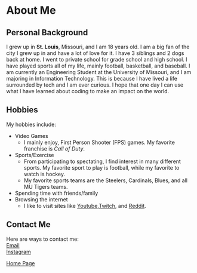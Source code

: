# About Me
## Personal Background
I grew up in **St. Louis**, Missouri, and I am 18 years old. I am a big fan of the city I grew up in and have a lot of love for it. I have 3 siblings and 2 dogs back at home. I went to private school for grade school and high school. I have played sports all of my life, mainly football, basketball, and baseball. I am currently an Engineering Student at the University of Missouri, and I am majoring in Information Technology. This is because I have lived a life surrounded by tech and I am ever curious. I hope that one day I can use what I have learned about coding to make an impact on the world. 
## Hobbies
My hobbies include:
* Video Games
  * I mainly enjoy, First Person Shooter (FPS) games. My favorite franchise is _Call of Duty_.
* Sports/Exercise
  * From participating to spectating, I find interest in many different sports. My favorite sport to play is football, while my favorite to watch is hockey. 
  * My favorite sports teams are the Steelers, Cardinals, Blues, and all MU Tigers teams. 
* Spending time with friends/family
* Browsing the internet
  * I like to visit sites like [Youtube](https://www.youtube.com),[Twitch](https://www.twitch.tv), and [Reddit](https://www.reddit.com).

 ## Contact Me 
Here are ways to contact me:  
[Email](https://www.mail.google.com/zachhockey30@gmail.com)  
[Instagram](https://www.instagram.com/zach.shipp)

[Home Page](./README.md)
